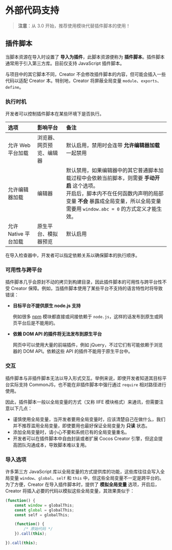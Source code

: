 # 外部代码支持

> **注意**：从 3.0 开始，推荐使用模块代替插件脚本的使用！

## 插件脚本

当脚本资源在导入时设置了 **导入为插件**，此脚本资源便称为 **插件脚本**。插件脚本通常用于引入第三方库。目前仅支持 JavaScript 插件脚本。

与项目中的其它脚本不同，Creator 不会修改插件脚本的内容，但可能会插入一些代码以适配 Creator 本。特别地，Creator 将屏蔽全局变量 `module`、`exports`、`define`。

### 执行时机

开发者可以控制插件脚本在某些环境下是否执行。

| 选项 | 影响平台 | 备注 |
| :-------- | :----------- | :----------- |
| 允许 Web 平台加载 | 浏览器、网页预览、编辑器 | 默认启用，禁用时会连带 **允许编辑器加载** 一起禁用 |
| 允许编辑器加载 | 编辑器 | 默认禁用，如果编辑器中的其它普通脚本加载过程中会依赖当前脚本，则需要 **手动开启** 这个选项。<br>开启后，脚本内不在任何函数内声明的局部变量 **不会** 暴露成全局变量，所以全局变量需要用 `window.abc = 0` 的方式定义才能生效。 |
| 允许 Native 平台加载 | 原生平台、模拟器预览 | 默认启用 |

在导入检查器中，开发者可以指定依赖关系以确保脚本的执行顺序。

### 可用性与跨平台

插件脚本几乎会原封不动的拷贝到构建目录，因此插件脚本的可用性与跨平台性不受 Creator 保障。例如，当插件脚本使用了某些平台不支持的语言特性时将导致错误：

- **目标平台不提供原生 node.js 支持**

  例如很多 [npm](https://www.npmjs.com/) 模块都直接或间接依赖于 `node.js`，这样的话发布到原生或网页平台后是不能用的。

- **依赖 DOM API 的插件将无法发布到原生平台**

  网页中可以使用大量的前端插件，例如 jQuery，不过它们有可能依赖于浏览器的 DOM API。依赖这些 API 的插件不能用于原生平台中。

### 交互

插件脚本与非插件脚本无法以导入形式交互。举例来说，即使开发者知道其目标平台实际支持 CommonJS，也不能在非插件脚本中强行通过 `require` 相对路径进行使用。

因此，插件脚本一般以全局变量的方式（又称 IIFE 模块格式）来通讯，但需要注意以下几点：

- 谨慎使用全局变量，当开发者要用全局变量时，应该清楚自己在做什么，我们并不推荐滥用全局变量，即使要用也最好保证全局变量为 **只读** 状态。
- 添加全局变量时，请小心不要和系统已有的全局变量重名。
- 开发者可以在插件脚本中自由封装或者扩展 Cocos Creator 引擎，但这会提高团队沟通成本，导致脚本难以复用。

### 导入选项

许多第三方 JavaScript 库以全局变量的方式提供库的功能，这些库往往会写入全局变量 `window`、`global`、`self` 和 `this` 中，但这些全局变量不一定是跨平台的。为了方便，Creator 在导入插件脚本时，提供了 **模拟全局变量** 选项，开启后，Creator 将插入必要的代码以模拟这些全局变量，其效果类似于：

```js
(function() {
    const window = globalThis;
    const global = globalThis;
    const self = globalThis;

    (function() {
        /* 原始代码 */
    }).call(this);

}).call(this);
```
